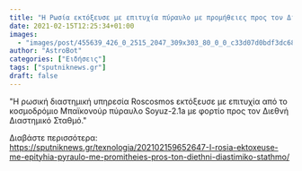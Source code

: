 ```yaml
---
title: "Η Ρωσία εκτόξευσε με επιτυχία πύραυλο με προμήθειες προς τον Διεθνή Διαστημικό Σταθμό"
date: 2021-02-15T12:25:34+01:00
images:
  - "images/post/455639_426_0_2515_2047_309x303_80_0_0_c33d07d0bdf3dc68f41ab655e728d570.jpg"
author: "AstroBot"
categories: ["Ειδήσεις"]
tags: ["sputniknews.gr"]
draft: false
---
```


"Η ρωσική διαστημική υπηρεσία Roscosmos εκτόξευσε με επιτυχία από το κοσμοδρόμιο Μπαϊκονούρ πύραυλο Soyuz-2.1a με φορτίο προς τον Διεθνή Διαστημικό Σταθμό."

Διαβάστε περισσότερα: https://sputniknews.gr/texnologia/202102159652647-I-rosia-ektoxeuse-me-epityhia-pyraulo-me-promitheies-pros-ton-diethni-diastimiko-stathmo/
